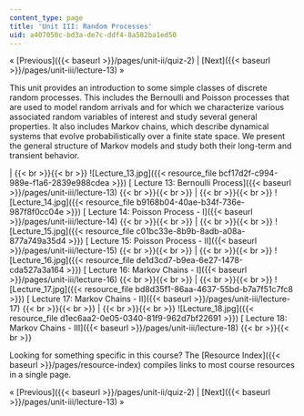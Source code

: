 ```yaml
---
content_type: page
title: 'Unit III: Random Processes'
uid: a407050c-bd3a-de7c-ddf4-8a582ba1ed50
---
```


« [Previous]({{< baseurl >}}/pages/unit-ii/quiz-2) | [Next]({{< baseurl >}}/pages/unit-iii/lecture-13) »

This unit provides an introduction to some simple classes of discrete random processes. This includes the Bernoulli and Poisson processes that are used to model random arrivals and for which we characterize various associated random variables of interest and study several general properties. It also includes Markov chains, which describe dynamical systems that evolve probabilistically over a finite state space. We present the general structure of Markov models and study both their long-term and transient behavior.

|  {{< br >}}{{< br >}} ![Lecture_13.jpg]({{< resource_file bcf17d2f-c994-989e-f1a6-2839e988cdea >}}) [ Lecture 13: Bernoulli Process]({{< baseurl >}}/pages/unit-iii/lecture-13) {{< br >}}{{< br >}}  |  {{< br >}}{{< br >}} ![Lecture_14.jpg]({{< resource_file b9168b04-40ae-b34f-736e-987f8f0cc04e >}}) [ Lecture 14: Poisson Process - I]({{< baseurl >}}/pages/unit-iii/lecture-14) {{< br >}}{{< br >}}  |  {{< br >}}{{< br >}} ![Lecture_15.jpg]({{< resource_file c01bc33e-8b9b-8adb-a08a-877a749a35d4 >}}) [ Lecture 15: Poisson Process - II]({{< baseurl >}}/pages/unit-iii/lecture-15) {{< br >}}{{< br >}}  |  {{< br >}}{{< br >}} ![Lecture_16.jpg]({{< resource_file de1d3cd7-b9ea-6e27-1478-cda527a3a164 >}}) [ Lecture 16: Markov Chains - I]({{< baseurl >}}/pages/unit-iii/lecture-16) {{< br >}}{{< br >}}  |  {{< br >}}{{< br >}} ![Lecture_17.jpg]({{< resource_file bd8d35f1-86aa-4637-55bd-b7a7f51c7fc8 >}}) [ Lecture 17: Markov Chains - II]({{< baseurl >}}/pages/unit-iii/lecture-17) {{< br >}}{{< br >}}  |  {{< br >}}{{< br >}} ![Lecture_18.jpg]({{< resource_file d1ec6aa2-0e05-0340-81f9-962d7bf22691 >}}) [ Lecture 18: Markov Chains - III]({{< baseurl >}}/pages/unit-iii/lecture-18) {{< br >}}{{< br >}}  

Looking for something specific in this course? The [Resource Index]({{< baseurl >}}/pages/resource-index) compiles links to most course resources in a single page.

« [Previous]({{< baseurl >}}/pages/unit-ii/quiz-2) | [Next]({{< baseurl >}}/pages/unit-iii/lecture-13) »